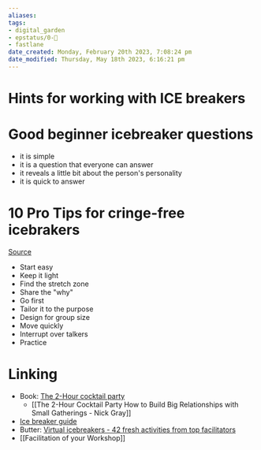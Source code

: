 ```yaml
---
aliases: 
tags: 
- digital_garden
- epstatus/0-🌰
- fastlane
date_created: Monday, February 20th 2023, 7:08:24 pm
date_modified: Thursday, May 18th 2023, 6:16:21 pm
---
```

# Hints for working with ICE breakers

# Good beginner icebreaker questions
+ it is simple
+ it is a question that everyone can answer
+ it reveals a little bit about the person's personality
+ it is quick to answer
# 10 Pro Tips for cringe-free icebrakers
[Source](https://twitter.com/gwynwans/status/1627717951238307840)
+ Start easy
+ Keep it light
+ Find the stretch zone
+ Share the "why"
+ Go first
+ Tailor it to the purpose
+ Design for group size
+ Move quickly
+ Interrupt over talkers
+ Practice

# Linking
* Book: [The 2-Hour cocktail party](https://party.pro/book/)
	* [[The 2-Hour Cocktail Party How to Build Big Relationships with Small Gatherings - Nick Gray]]
* [Ice breaker guide](https://party.pro/icebreakers)
* Butter: [Virtual icebreakers - 42 fresh activities from top facilitators](https://www.butter.us/blog/virtual-icebreakers)
* [[Facilitation of your Workshop]]